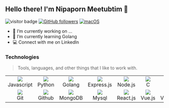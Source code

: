 ## Hello there! I'm Nipaporn Meetubtim 👋

![visitor badge](https://visitor-badge.glitch.me/badge?page_id=maynpmt.visitor-badge)
[![GitHub followers](https://img.shields.io/github/followers/maynpmt.svg?style=social&label=Follow&maxAge=2592000)](https://github.com/maynpmt?tab=followers)
[![macOS](https://svgshare.com/i/ZjP.svg)](https://svgshare.com/i/ZjP.svg)



- 🔭 I’m currently working on ...
- 🌱 I’m currently learning Golang
- 💻  Connect with me on LinkedIn


### Technologies
> Tools, languages, and other things that I like to work with.


|  |   |  | | |||
| :---: | :---: | :---: | :---: | :---: | :---: | :---: |
| <img src="https://skillicons.dev/icons?i=js"/> <br />Javascript |  <img src="https://skillicons.dev/icons?i=py"/> <br />Python | <img src="https://skillicons.dev/icons?i=go"/><br />Golang| <img src="https://skillicons.dev/icons?i=express"/><br />Express.js | <img src="https://skillicons.dev/icons?i=nodejs"/><br />Node.js|  <img src="https://skillicons.dev/icons?i=c"/><br />C | <img src="https://skillicons.dev/icons?i=cpp"/><br />C++|
| <img src="https://skillicons.dev/icons?i=git"/> <br />Git |  <img src="https://skillicons.dev/icons?i=github"/> <br />Github|<img src="https://skillicons.dev/icons?i=mongodb"/><br />MongoDB | <img src="https://skillicons.dev/icons?i=mysql"/><br />Mysql| <img src="https://skillicons.dev/icons?i=react"/><br />React.js | <img src="https://skillicons.dev/icons?i=vue"/><br />Vue.js| <img src="https://skillicons.dev/icons?i=vscode"/><br />Vscode| 

<!--
**maynpmt/maynpmt** is a ✨ _special_ ✨ repository because its `README.md` (this file) appears on your GitHub profile.

Here are some ideas to get you started:


-->
